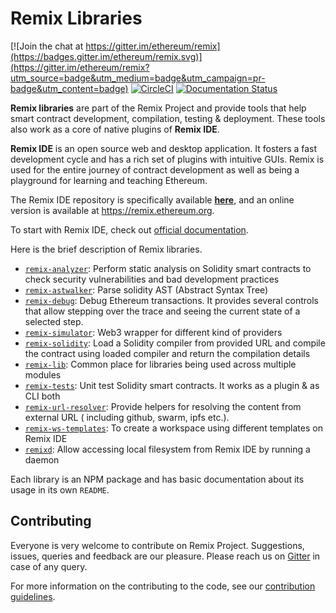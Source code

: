 # Remix Libraries

[![Join the chat at https://gitter.im/ethereum/remix](https://badges.gitter.im/ethereum/remix.svg)](https://gitter.im/ethereum/remix?utm_source=badge&utm_medium=badge&utm_campaign=pr-badge&utm_content=badge)
[![CircleCI](https://circleci.com/gh/ethereum/remix-project/tree/master.svg?style=svg)](https://circleci.com/gh/ethereum/remix-project/tree/master)
[![Documentation Status](https://readthedocs.org/projects/docs/badge/?version=latest)](https://remix-ide.readthedocs.io/en/latest/index.html)


**Remix libraries** are part of the Remix Project and provide tools that help smart contract development, compilation, testing & deployment. These tools also work as a core of native plugins of **Remix IDE**.

**Remix IDE** is an open source web and desktop application. It fosters a fast development cycle and has a rich set of plugins with intuitive GUIs. Remix is used for the entire journey of contract development as well as being a playground for learning and teaching Ethereum. 

The Remix IDE repository is specifically available **[here](https://github.com/ethereum/remix-project/tree/master/apps/remix-ide)**, and an online version is available at https://remix.ethereum.org.

To start with Remix IDE, check out [official documentation](https://remix-ide.readthedocs.io/en/latest/index.html).

Here is the brief description of Remix libraries.

+ [`remix-analyzer`](remix-analyzer/README.md): Perform static analysis on Solidity smart contracts to check security vulnerabilities and bad development practices
+ [`remix-astwalker`](remix-astwalker/README.md): Parse solidity AST (Abstract Syntax Tree)
+ [`remix-debug`](remix-debug/README.md): Debug Ethereum transactions. It provides several controls that allow stepping over the trace and seeing the current state of a selected step.
+ [`remix-simulator`](remix-simulator/README.md): Web3 wrapper for different kind of providers
+ [`remix-solidity`](remix-solidity/README.md): Load a Solidity compiler from provided URL and compile the contract using loaded compiler and return the compilation details
+ [`remix-lib`](remix-lib/README.md): Common place for libraries being used across multiple modules
+ [`remix-tests`](remix-tests/README.md): Unit test Solidity smart contracts. It works as a plugin & as CLI both
+ [`remix-url-resolver`](remix-url-resolver/README.md): Provide helpers for resolving the content from external URL ( including github, swarm, ipfs etc.).
+ [`remix-ws-templates`](remix-ws-templates/README.md): To create a workspace using different templates on Remix IDE
+ [`remixd`](remixd/README.md): Allow accessing local filesystem from Remix IDE by running a daemon

Each library is an NPM package and has basic documentation about its usage in its own `README`.

## Contributing

Everyone is very welcome to contribute on Remix Project. Suggestions, issues, queries and feedback are our pleasure. Please reach us on [Gitter](https://gitter.im/ethereum/remix) in case of any query.

For more information on the contributing to the code, see our [contribution guidelines](https://github.com/ethereum/remix-project/blob/master/CONTRIBUTING.md).


